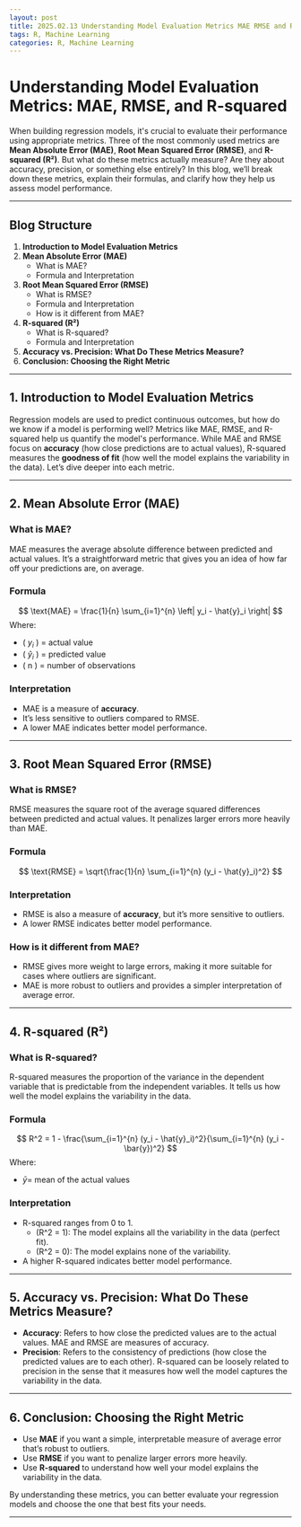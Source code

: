 ```yaml
---
layout: post
title: 2025.02.13 Understanding Model Evaluation Metrics MAE RMSE and R-squared  
tags: R, Machine Learning
categories: R, Machine Learning
---
```

# Understanding Model Evaluation Metrics: MAE, RMSE, and R-squared  

When building regression models, it's crucial to evaluate their performance using appropriate metrics. Three of the most commonly used metrics are **Mean Absolute Error (MAE)**, **Root Mean Squared Error (RMSE)**, and **R-squared (R²)**. But what do these metrics actually measure? Are they about accuracy, precision, or something else entirely? In this blog, we’ll break down these metrics, explain their formulas, and clarify how they help us assess model performance.  

---

## Blog Structure  
1. **Introduction to Model Evaluation Metrics**  
2. **Mean Absolute Error (MAE)**  
   - What is MAE?  
   - Formula and Interpretation  
3. **Root Mean Squared Error (RMSE)**  
   - What is RMSE?  
   - Formula and Interpretation  
   - How is it different from MAE?  
4. **R-squared (R²)**  
   - What is R-squared?  
   - Formula and Interpretation  
5. **Accuracy vs. Precision: What Do These Metrics Measure?**  
6. **Conclusion: Choosing the Right Metric**  

---

## 1. Introduction to Model Evaluation Metrics  
Regression models are used to predict continuous outcomes, but how do we know if a model is performing well? Metrics like MAE, RMSE, and R-squared help us quantify the model's performance. While MAE and RMSE focus on **accuracy** (how close predictions are to actual values), R-squared measures the **goodness of fit** (how well the model explains the variability in the data). Let’s dive deeper into each metric.  

---

## 2. Mean Absolute Error (MAE)  
### What is MAE?  
MAE measures the average absolute difference between predicted and actual values. It’s a straightforward metric that gives you an idea of how far off your predictions are, on average.  

### Formula  
$$
\text{MAE} = \frac{1}{n} \sum_{i=1}^{n} \left| y_i - \hat{y}_i \right|
$$
Where:  
- ( $y_i$ ) = actual value  
- ( $\hat{y}_i$ ) = predicted value  
- \( n \) = number of observations  

### Interpretation  
- MAE is a measure of **accuracy**.  
- It’s less sensitive to outliers compared to RMSE.  
- A lower MAE indicates better model performance.  

---

## 3. Root Mean Squared Error (RMSE)  
### What is RMSE?  
RMSE measures the square root of the average squared differences between predicted and actual values. It penalizes larger errors more heavily than MAE.  

### Formula  
$$
\text{RMSE} = \sqrt{\frac{1}{n} \sum_{i=1}^{n} (y_i - \hat{y}_i)^2}
$$

### Interpretation  
- RMSE is also a measure of **accuracy**, but it’s more sensitive to outliers.  
- A lower RMSE indicates better model performance.  

### How is it different from MAE?  
- RMSE gives more weight to large errors, making it more suitable for cases where outliers are significant.  
- MAE is more robust to outliers and provides a simpler interpretation of average error.  

---

## 4. R-squared (R²)  
### What is R-squared?  
R-squared measures the proportion of the variance in the dependent variable that is predictable from the independent variables. It tells us how well the model explains the variability in the data.  

### Formula  
$$
R^2 = 1 - \frac{\sum_{i=1}^{n} (y_i - \hat{y}_i)^2}{\sum_{i=1}^{n} (y_i - \bar{y})^2}
$$
Where:  
- $\bar{y}$= mean of the actual values  

### Interpretation  
- R-squared ranges from 0 to 1.  
  - \(R^2 = 1\): The model explains all the variability in the data (perfect fit).  
  - \(R^2 = 0\): The model explains none of the variability.  
- A higher R-squared indicates better model performance.  

---

## 5. Accuracy vs. Precision: What Do These Metrics Measure?  
- **Accuracy**: Refers to how close the predicted values are to the actual values. MAE and RMSE are measures of accuracy.  
- **Precision**: Refers to the consistency of predictions (how close the predicted values are to each other). R-squared can be loosely related to precision in the sense that it measures how well the model captures the variability in the data.  

---

## 6. Conclusion: Choosing the Right Metric  
- Use **MAE** if you want a simple, interpretable measure of average error that’s robust to outliers.  
- Use **RMSE** if you want to penalize larger errors more heavily.  
- Use **R-squared** to understand how well your model explains the variability in the data.  

By understanding these metrics, you can better evaluate your regression models and choose the one that best fits your needs.  

---
